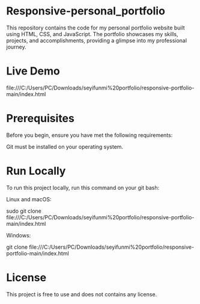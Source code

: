 # Responsive-personal_portfolio
This repository contains the code for my personal portfolio website built using HTML, CSS, and JavaScript. The portfolio showcases my skills, projects, and accomplishments, providing a glimpse into my professional journey.

# Live Demo
file:///C:/Users/PC/Downloads/seyifunmi%20portfolio/responsive-portfolio-main/index.html


# Prerequisites
Before you begin, ensure you have met the following requirements: 
 
Git must be installed on your operating system.

# Run Locally
To run this project locally, run this command on your git bash:

Linux and macOS:

sudo git clone file:///C:/Users/PC/Downloads/seyifunmi%20portfolio/responsive-portfolio-main/index.html 

Windows:

git clone file:///C:/Users/PC/Downloads/seyifunmi%20portfolio/responsive-portfolio-main/index.html

# License
This project is free to use and does not contains any license.

